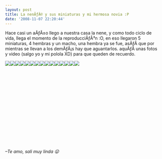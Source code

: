 ```yaml
---
layout: post
title: La nenÃƒÂ© y sus miniaturas y mi hermosa novia :P
date: '2008-11-07 22:20:44'
---
```



Hace casi un aÃƒÂ±o llego a nuestra casa la nene, y como todo ciclo de vida, llega el momento de la reproducciÃƒÂ³n :O, en eso llegaron 5 miniaturas, 4 hembras y un macho, una hembra ya se fue, asÃƒÂ­ que por mientras se llevan a los demÃƒÂ¡s hay que aguantarlos. aquÃƒÂ­ unas fotos y video (salgo yo y mi polola XD) para que queden de recuerdo.

![](http://farm4.static.flickr.com/3194/3012104294_d7f01d8da2_o.jpg)![](http://farm4.static.flickr.com/3254/3012096212_8d4c4c1300_o.jpg)![](http://farm4.static.flickr.com/3143/3012095914_88cb9ecf28_o.jpg)![](http://farm4.static.flickr.com/3289/3011259895_2a25a28b12_o.jpg)![](http://farm4.static.flickr.com/3055/3011259563_dd8935af35_o.jpg)![](http://farm4.static.flickr.com/3147/3011258757_f318536ce4.jpg)![](http://farm4.static.flickr.com/3192/3012092974_89dfbab264_o.jpg)![](http://farm4.static.flickr.com/3274/3011255595_540d6405b2_o.jpg)![](http://farm4.static.flickr.com/3212/3012090362_d39a84d220_o.jpg)![](http://farm4.static.flickr.com/3199/3012089510_4ff9f800e9_o.jpg)![](http://farm4.static.flickr.com/3221/3012087654_d30cb7ffdb_o.jpg)![](http://farm4.static.flickr.com/3142/3011250741_727565af7d_o.jpg)![](http://farm4.static.flickr.com/3064/3012086434_6bd174c23f_o.jpg)![](http://farm4.static.flickr.com/3275/3012087764_85d7a1bcc9_o.jpg)![](http://farm4.static.flickr.com/3027/3012088254_02ef3c0780_o.jpg)

<object classid="clsid:d27cdb6e-ae6d-11cf-96b8-444553540000" codebase="http://download.macromedia.com/pub/shockwave/cabs/flash/swflash.cab#version=6,0,40,0" height="240" width="320"><param name="allowFullScreen" value="true"></param><param name="allowscriptaccess" value="always"></param><param name="src" value="http://www.youtube.com/v/rlvZxzAFC7k&hl=en&fs=1"></param><embed allowfullscreen="true" allowscriptaccess="always" height="240" src="http://www.youtube.com/v/rlvZxzAFC7k&hl=en&fs=1" type="application/x-shockwave-flash" width="320"></embed></object>

*–Te amo, sali muy linda 😛*


